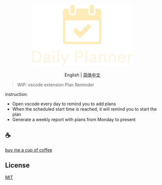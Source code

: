 <p align="center">
<img height="200" src="./assets/kv.png" alt="Daily Planner">
</p>
<p align="center"> English | <a href="./README_zh.md">简体中文</a></p>

>WIP: vscode extension Plan Reminder

instruction:
   - Open vscode every day to remind you to add plans
   - When the scheduled start time is reached, it will remind you to start the plan
   - Generate a weekly report with plans from Monday to present

## :coffee:

[buy me a cup of coffee](https://github.com/Simon-He95/sponsor)

## License

[MIT](./license)
